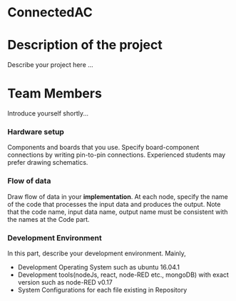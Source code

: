 # ConnectedAC


# Description of the project

Describe your project here ...

# Team Members

Introduce yourself shortly... 



### Hardware setup
Components and boards that you use. Specify board-component connections by writing pin-to-pin connections. Experienced students may prefer drawing schematics.

### Flow of data 
Draw flow of data in your **implementation**. At each node, specify the name of the code that processes the input data and produces the output. Note that the code name, input data name, output name must be consistent with the names at the Code part.

### Development Environment
In this part, describe your development environment. Mainly,
* Development Operating System such as ubuntu 16.04.1
* Development tools(nodeJs, react, node-RED etc., mongoDB) with exact version such as node-RED v0.17
* System Configurations for each file existing in Repository
